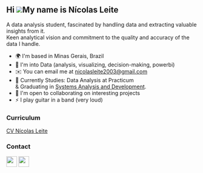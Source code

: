 ## Hi ![](https://user-images.githubusercontent.com/18350557/176309783-0785949b-9127-417c-8b55-ab5a4333674e.gif)My name is Nícolas Leite
A data analysis student, fascinated by handling data and extracting valuable insights from it. <br>
Keen analytical vision and commitment to the quality and accuracy of the data I handle.<br>

* 🌍  I'm based in Minas Gerais, Brazil <br>
* 🧠  I'm into Data (analysis, visualizing, decision-making, powerbi) <br>
* ✉️  You can email me at [nicolasleite2003@gmail.com](mailto:nicolasleite2003@gmail.com)
* 🚀  Currently Studies: Data Analysis at Practicum <br>
  &  Graduating in [Systems Analysis and Development](https://estacio.br/cursos/graduacao/analise-e-desenvolvimento-de-sistemas).
* 🤝  I'm open to collaborating on interesting projects
* ⚡  I play guitar in a band (very loud)

### Curriculum
[CV Nícolas Leite](https://drive.google.com/drive/folders/15V99AotgYxr5cIOdyyHjUkhD-rojH-KB?usp=share_link)

### Contact

<p align="left"></a> <a href="https://www.github.com/nlg18" target="_blank" rel="noreferrer"><img src="https://raw.githubusercontent.com/danielcranney/readme-generator/main/public/icons/socials/github-dark.svg" width="28" height="28" /></a> <a href="https://www.linkedin.com/in/nicolas-leite-4b088a268/" target="_blank" rel="noreferrer"><img src="https://raw.githubusercontent.com/danielcranney/readme-generator/main/public/icons/socials/linkedin.svg" width="28" height="28" /></a>
</p>

